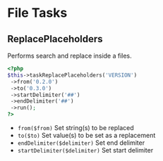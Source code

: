 # File Tasks
## ReplacePlaceholders


Performs search and replace inside a files.

``` php
<?php
$this->taskReplacePlaceholders('VERSION')
 ->from('0.2.0')
 ->to('0.3.0')
 ->startDelimiter('##')
 ->endDelimiter('##')
 ->run();
?>
```

* `from($from)`  Set string(s) to be replaced
* `to($to)`  Set value(s) to be set as a replacement
* `endDelimiter($delimiter)`  Set end delimiter
* `startDelimiter($delimiter)`  Set start delimiter

